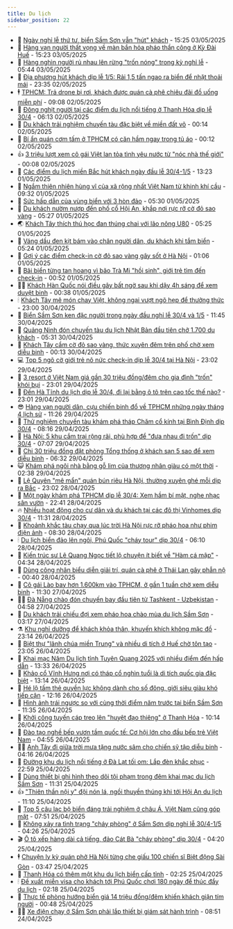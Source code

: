 ```yaml
---
title: Du lịch
sidebar_position: 22
---
```


<!-- dantri-du-lich:START -->
- 🥰 [Ngày nghỉ lễ thứ tư, biển Sầm Sơn vẫn &quot;hút&quot; khách](https://dantri.com.vn/du-lich/ngay-nghi-le-thu-tu-bien-sam-son-van-hut-khach-20250503173521865.htm) - 15:25 03/05/2025
- 🥰 [Hàng vạn người thất vọng về màn bắn hỏa pháo thần công ở Kỳ Đài Huế](https://dantri.com.vn/du-lich/hang-van-nguoi-that-vong-ve-man-ban-hoa-phao-than-cong-o-ky-dai-hue-20250503210406628.htm) - 15:23 03/05/2025
- 🐻 [Hàng nghìn người rủ nhau lên rừng &quot;trốn nóng&quot; trong kỳ nghỉ lễ](https://dantri.com.vn/du-lich/hang-nghin-nguoi-ru-nhau-len-rung-tron-nong-trong-ky-nghi-le-20250503121039298.htm) - 05:44 03/05/2025
- 🤩 [Địa phương hút khách dịp lễ 1/5: Rải 1,5 tấn ngao ra biển để nhặt thoải mái](https://dantri.com.vn/du-lich/dia-phuong-hut-khach-dip-le-15-rai-15-tan-ngao-ra-bien-de-nhat-thoai-mai-20250502232534240.htm) - 23:35 02/05/2025
- 🕴 [TPHCM: Trả drone bị rơi, khách được quán cà phê chiêu đãi đồ uống miễn phí](https://dantri.com.vn/du-lich/tphcm-tra-drone-bi-roi-khach-duoc-quan-ca-phe-chieu-dai-do-uong-mien-phi-20250502143752825.htm) - 09:08 02/05/2025
- 🤩 [Đông nghịt người tại các điểm du lịch nổi tiếng ở Thanh Hóa dịp lễ 30/4](https://dantri.com.vn/du-lich/dong-nghit-nguoi-tai-cac-diem-du-lich-noi-tieng-o-thanh-hoa-dip-le-304-20250502111641333.htm) - 06:13 02/05/2025
- 🤠 [Du khách trải nghiệm chuyến tàu đặc biệt về miền đất võ](https://dantri.com.vn/du-lich/du-khach-trai-nghiem-chuyen-tau-dac-biet-ve-mien-dat-vo-20250501174610808.htm) - 00:14 02/05/2025
- 💪 [Bí ẩn quán cơm tấm ở TPHCM có căn hầm ngay trong tủ áo](https://dantri.com.vn/du-lich/bi-an-quan-com-tam-o-tphcm-co-can-ham-ngay-trong-tu-ao-20250501061814441.htm) - 00:12 02/05/2025
- 👍 [3 triệu lượt xem cô gái Việt lan tỏa tình yêu nước từ &quot;nóc nhà thế giới&quot;](https://dantri.com.vn/du-lich/3-trieu-luot-xem-co-gai-viet-lan-toa-tinh-yeu-nuoc-tu-noc-nha-the-gioi-20250501083749983.htm) - 00:08 02/05/2025
- 🚦 [Các điểm du lịch miền Bắc hút khách ngày đầu lễ 30/4-1/5](https://dantri.com.vn/du-lich/cac-diem-du-lich-mien-bac-hut-khach-ngay-dau-le-304-15-20250501110100389.htm) - 13:23 01/05/2025
- 💪 [Ngắm thiên nhiên hùng vĩ của xã rộng nhất Việt Nam từ khinh khí cầu](https://dantri.com.vn/du-lich/ngam-thien-nhien-hung-vi-cua-xa-rong-nhat-viet-nam-tu-khinh-khi-cau-20250501140602481.htm) - 09:32 01/05/2025
- 💃 [Sức hấp dẫn của vùng biển với 3 hòn đảo](https://dantri.com.vn/du-lich/suc-hap-dan-cua-vung-bien-voi-3-hon-dao-20250501095441283.htm) - 05:30 01/05/2025
- 👺 [Du khách nườm nượp đến phố cổ Hội An, khắp nơi rực rỡ cờ đỏ sao vàng](https://dantri.com.vn/du-lich/du-khach-nuom-nuop-den-pho-co-hoi-an-khap-noi-ruc-ro-co-do-sao-vang-20250501093927147.htm) - 05:27 01/05/2025
- 🌏 [Khách Tây thích thú học đan thúng chai với lão nông U80](https://dantri.com.vn/du-lich/khach-tay-thich-thu-hoc-dan-thung-chai-voi-lao-nong-u80-20250430170239222.htm) - 05:25 01/05/2025
- 🎡 [Váng dầu đen kịt bám vào chân người dân, du khách khi tắm biển](https://dantri.com.vn/du-lich/vang-dau-den-kit-bam-vao-chan-nguoi-dan-du-khach-khi-tam-bien-20250501111700805.htm) - 05:24 01/05/2025
- 🧰 [Gợi ý các điểm check-in cờ đỏ sao vàng gây sốt ở Hà Nội](https://dantri.com.vn/du-lich/goi-y-cac-diem-check-in-co-do-sao-vang-gay-sot-o-ha-noi-20250429162754473.htm) - 01:06 01/05/2025
- 💂 [Bãi biển từng tan hoang vì bão Trà Mi &quot;hồi sinh&quot;, giới trẻ tìm đến check-in](https://dantri.com.vn/du-lich/bai-bien-tung-tan-hoang-vi-bao-tra-mi-hoi-sinh-gioi-tre-tim-den-check-in-20250430202005800.htm) - 00:52 01/05/2025
- 🧑‍🏫 [Khách Hàn Quốc nói điều gây bất ngờ sau khi dậy 4h sáng để xem duyệt binh](https://dantri.com.vn/du-lich/khach-han-quoc-noi-dieu-gay-bat-ngo-sau-khi-day-4h-sang-de-xem-duyet-binh-20250501010613863.htm) - 00:38 01/05/2025
- 🕯 [Khách Tây mê món chay Việt, không ngại vượt ngõ hẹp để thưởng thức](https://dantri.com.vn/du-lich/khach-tay-me-mon-chay-viet-khong-ngai-vuot-ngo-hep-de-thuong-thuc-20250415143435551.htm) - 23:00 30/04/2025
- 👀 [Biển Sầm Sơn ken đặc người trong ngày đầu nghỉ lễ 30/4 và 1/5](https://dantri.com.vn/du-lich/bien-sam-son-ken-dac-nguoi-trong-ngay-dau-nghi-le-304-va-15-20250430182301705.htm) - 11:45 30/04/2025
- 🎉 [Quảng Ninh đón chuyến tàu du lịch Nhật Bản đầu tiên chở 1.700 du khách](https://dantri.com.vn/du-lich/quang-ninh-don-chuyen-tau-du-lich-nhat-ban-dau-tien-cho-1700-du-khach-20250430110237643.htm) - 05:31 30/04/2025
- 🌊 [Khách Tây cầm cờ đỏ sao vàng, thức xuyên đêm trên phố chờ xem diễu binh](https://dantri.com.vn/du-lich/khach-tay-cam-co-do-sao-vang-thuc-xuyen-dem-tren-pho-cho-xem-dieu-binh-20250430065645981.htm) - 00:13 30/04/2025
- 💻 [Top 5 ngõ cờ giới trẻ nô nức check-in dịp lễ 30/4 tại Hà Nội](https://dantri.com.vn/du-lich/top-5-ngo-co-gioi-tre-no-nuc-check-in-dip-le-304-tai-ha-noi-20250428173809769.htm) - 23:02 29/04/2025
- 💪 [3 resort ở Việt Nam giá gần 30 triệu đồng/đêm cho gia đình &quot;trốn&quot; khói bụi](https://dantri.com.vn/du-lich/3-resort-o-viet-nam-gia-gan-30-trieu-dongdem-cho-gia-dinh-tron-khoi-bui-20250428211036450.htm) - 23:01 29/04/2025
- 👺 [Đến Hà Tĩnh du lịch dịp lễ 30/4, đi lại bằng ô tô trên cao tốc thế nào?](https://dantri.com.vn/du-lich/den-ha-tinh-du-lich-dip-le-304-di-lai-bang-o-to-tren-cao-toc-the-nao-20250428101712754.htm) - 23:01 29/04/2025
- 😎 [Hàng vạn người dân, cựu chiến binh đổ về TPHCM những ngày tháng 4 lịch sử](https://dantri.com.vn/du-lich/hang-van-nguoi-dan-cuu-chien-binh-do-ve-tphcm-nhung-ngay-thang-4-lich-su-20250429142027076.htm) - 11:26 29/04/2025
- 🌋 [Thử nghiệm chuyến tàu khám phá tháp Chăm cổ kính tại Bình Định dịp 30/4](https://dantri.com.vn/du-lich/thu-nghiem-chuyen-tau-kham-pha-thap-cham-co-kinh-tai-binh-dinh-dip-304-20250429104754341.htm) - 08:16 29/04/2025
- 🌝 [Hà Nội: 5 khu cắm trại rộng rãi, phù hợp để &quot;đưa nhau đi trốn&quot; dịp 30/4](https://dantri.com.vn/du-lich/ha-noi-5-khu-cam-trai-rong-rai-phu-hop-de-dua-nhau-di-tron-dip-304-20250415160037935.htm) - 07:07 29/04/2025
- 🧠 [Chi 30 triệu đồng đặt phòng Tổng thống ở khách sạn 5 sao để xem diễu binh](https://dantri.com.vn/du-lich/chi-30-trieu-dong-dat-phong-tong-thong-o-khach-san-5-sao-de-xem-dieu-binh-20250429121401905.htm) - 06:32 29/04/2025
- 😺 [Khám phá ngôi nhà bằng gỗ lim của thương nhân giàu có một thời](https://dantri.com.vn/du-lich/kham-pha-ngoi-nha-bang-go-lim-cua-thuong-nhan-giau-co-mot-thoi-20250428094049458.htm) - 02:38 29/04/2025
- 💂 [Lệ Quyên &quot;mê mẩn&quot; quán bún riêu Hà Nội, thường xuyên ghé mỗi dịp ra Bắc](https://dantri.com.vn/du-lich/le-quyen-me-man-quan-bun-rieu-ha-noi-thuong-xuyen-ghe-moi-dip-ra-bac-20250426103643984.htm) - 23:02 28/04/2025
- 🌮 [Một ngày khám phá TPHCM dịp lễ 30/4: Xem hầm bí mật, nghe nhạc sân vườn](https://dantri.com.vn/du-lich/mot-ngay-kham-pha-tphcm-dip-le-304-xem-ham-bi-mat-nghe-nhac-san-vuon-20250426203447036.htm) - 22:41 28/04/2025
- 🔥 [Nhiều hoạt động cho cư dân và du khách tại các đô thị Vinhomes dịp 30/4](https://dantri.com.vn/du-lich/nhieu-hoat-dong-cho-cu-dan-va-du-khach-tai-cac-do-thi-vinhomes-dip-304-20250428182423087.htm) - 11:31 28/04/2025
- 🦏 [Khoảnh khắc tàu chạy qua lúc trời Hà Nội rực rỡ pháo hoa như phim điện ảnh](https://dantri.com.vn/du-lich/khoanh-khac-tau-chay-qua-luc-troi-ha-noi-ruc-ro-phao-hoa-nhu-phim-dien-anh-20250428152028936.htm) - 08:30 28/04/2025
- 🕯 [Du lịch biển đảo lên ngôi, Phú Quốc &quot;cháy tour&quot; dịp 30/4](https://dantri.com.vn/du-lich/du-lich-bien-dao-len-ngoi-phu-quoc-chay-tour-dip-304-20250423164851092.htm) - 06:10 28/04/2025
- 🐻 [Kiến trúc sư Lê Quang Ngọc tiết lộ chuyện ít biết về &quot;Hàm cá mập&quot;](https://dantri.com.vn/du-lich/kien-truc-su-le-quang-ngoc-tiet-lo-chuyen-it-biet-ve-ham-ca-map-20250428102632745.htm) - 04:34 28/04/2025
- 🥸 [Dùng công nhân biểu diễn giải trí, quán cà phê ở Thái Lan gây phẫn nộ](https://dantri.com.vn/du-lich/dung-cong-nhan-bieu-dien-giai-tri-quan-ca-phe-o-thai-lan-gay-phan-no-20250427163646914.htm) - 00:40 28/04/2025
- 💂 [Cô gái Lào bay hơn 1.600km vào TPHCM, ở gần 1 tuần chờ xem diễu binh](https://dantri.com.vn/du-lich/co-gai-lao-bay-hon-1600km-vao-tphcm-o-gan-1-tuan-cho-xem-dieu-binh-20250427125144180.htm) - 11:30 27/04/2025
- 🧑‍💻 [Đà Nẵng chào đón chuyến bay đầu tiên từ Tashkent - Uzbekistan](https://dantri.com.vn/du-lich/da-nang-chao-don-chuyen-bay-dau-tien-tu-tashkent-uzbekistan-20250427104712232.htm) - 04:58 27/04/2025
- 💪 [Du khách trải chiếu đợi xem pháo hoa chào mùa du lịch Sầm Sơn](https://dantri.com.vn/du-lich/du-khach-trai-chieu-doi-xem-phao-hoa-chao-mua-du-lich-sam-son-20250426223902350.htm) - 03:17 27/04/2025
- ⚗️ [Khu nghỉ dưỡng để khách khỏa thân, khuyến khích không mặc đồ](https://dantri.com.vn/du-lich/khu-nghi-duong-de-khach-khoa-than-khuyen-khich-khong-mac-do-20250426231139670.htm) - 23:14 26/04/2025
- 🌁 [Biệt thự &quot;lãnh chúa miền Trung&quot; và nhiều di tích ở Huế chờ tôn tạo](https://dantri.com.vn/du-lich/biet-thu-lanh-chua-mien-trung-va-nhieu-di-tich-o-hue-cho-ton-tao-20250426143524282.htm) - 23:05 26/04/2025
- 🧰 [Khai mạc Năm Du lịch tỉnh Tuyên Quang 2025 với nhiều điểm đến hấp dẫn](https://dantri.com.vn/du-lich/khai-mac-nam-du-lich-tinh-tuyen-quang-2025-voi-nhieu-diem-den-hap-dan-20250426113836648.htm) - 13:33 26/04/2025
- 🧰 [Khảo cổ Vĩnh Hưng nơi có tháp cổ nghìn tuổi là di tích quốc gia đặc biệt](https://dantri.com.vn/du-lich/khao-co-vinh-hung-noi-co-thap-co-nghin-tuoi-la-di-tich-quoc-gia-dac-biet-20250426081836499.htm) - 13:14 26/04/2025
- 🎉 [Hé lộ tấm thẻ quyền lực không dành cho số đông, giới siêu giàu khó tiếp cận](https://dantri.com.vn/du-lich/he-lo-tam-the-quyen-luc-khong-danh-cho-so-dong-gioi-sieu-giau-kho-tiep-can-20250426183559752.htm) - 12:16 26/04/2025
- 🤩 [Hình ảnh trái ngược so với cùng thời điểm năm trước tại biển Sầm Sơn](https://dantri.com.vn/du-lich/hinh-anh-trai-nguoc-so-voi-cung-thoi-diem-nam-truoc-tai-bien-sam-son-20250426175112632.htm) - 11:35 26/04/2025
- 👺 [Khởi công tuyến cáp treo lên &quot;huyệt đạo thiêng&quot; ở Thanh Hóa](https://dantri.com.vn/du-lich/khoi-cong-tuyen-cap-treo-len-huyet-dao-thieng-o-thanh-hoa-20250426164352520.htm) - 10:14 26/04/2025
- 🧠 [Đào tạo nghề bếp vươn tầm quốc tế: Cơ hội lớn cho đầu bếp trẻ Việt Nam](https://dantri.com.vn/du-lich/dao-tao-nghe-bep-vuon-tam-quoc-te-co-hoi-lon-cho-dau-bep-tre-viet-nam-20250425133951088.htm) - 04:55 26/04/2025
- 👨‍🏫 [Anh Tây đi giữa trời mưa tặng nước sâm cho chiến sỹ tập diễu binh](https://dantri.com.vn/du-lich/anh-tay-di-giua-troi-mua-tang-nuoc-sam-cho-chien-sy-tap-dieu-binh-20250426105756065.htm) - 04:16 26/04/2025
- 🦅 [Đường khu du lịch nổi tiếng ở Đà Lạt tối om: Lắp đèn khắc phục](https://dantri.com.vn/du-lich/duong-khu-du-lich-noi-tieng-o-da-lat-toi-om-lap-den-khac-phuc-20250425111453463.htm) - 22:59 25/04/2025
- 🌊 [Dùng thiết bị ghi hình theo dõi tội phạm trong đêm khai mạc du lịch Sầm Sơn](https://dantri.com.vn/du-lich/dung-thiet-bi-ghi-hinh-theo-doi-toi-pham-trong-dem-khai-mac-du-lich-sam-son-20250425134510949.htm) - 11:31 25/04/2025
- 👍 [&quot;Thiên thần nội y&quot; đội nón lá, ngồi thuyền thúng khi tới Hội An du lịch](https://dantri.com.vn/du-lich/thien-than-noi-y-doi-non-la-ngoi-thuyen-thung-khi-toi-hoi-an-du-lich-20250425160843454.htm) - 11:10 25/04/2025
- 🫶 [Top 5 câu lạc bộ biển đáng trải nghiệm ở châu Á, Việt Nam cũng góp mặt](https://dantri.com.vn/du-lich/top-5-cau-lac-bo-bien-dang-trai-nghiem-o-chau-a-viet-nam-cung-gop-mat-20250425144515781.htm) - 07:51 25/04/2025
- 💯 [Không xảy ra tình trạng &quot;cháy phòng&quot; ở Sầm Sơn dịp nghỉ lễ 30/4-1/5](https://dantri.com.vn/du-lich/khong-xay-ra-tinh-trang-chay-phong-o-sam-son-dip-nghi-le-304-15-20250425104516340.htm) - 04:26 25/04/2025
- 🎬 [Ô tô xếp hàng dài cả tiếng, đảo Cát Bà &quot;cháy phòng&quot; dịp 30/4](https://dantri.com.vn/du-lich/o-to-xep-hang-dai-ca-tieng-dao-cat-ba-chay-phong-dip-304-20250425105940070.htm) - 04:20 25/04/2025
- 🕴 [Chuyện ly kỳ quán phở Hà Nội từng che giấu 100 chiến sĩ Biệt động Sài Gòn](https://dantri.com.vn/du-lich/chuyen-ly-ky-quan-pho-ha-noi-tung-che-giau-100-chien-si-biet-dong-sai-gon-20250424104647901.htm) - 03:47 25/04/2025
- 🦅 [Thanh Hóa có thêm một khu du lịch biển cấp tỉnh](https://dantri.com.vn/du-lich/thanh-hoa-co-them-mot-khu-du-lich-bien-cap-tinh-20250425082034040.htm) - 02:25 25/04/2025
- 🕯 [Đề xuất miễn visa cho khách tới Phú Quốc chơi 180 ngày để thúc đẩy du lịch](https://dantri.com.vn/du-lich/de-xuat-mien-visa-cho-khach-toi-phu-quoc-choi-180-ngay-de-thuc-day-du-lich-20250424214659013.htm) - 02:18 25/04/2025
- 🥸 [Thực tế phòng hướng biển giá 14 triệu đồng/đêm khiến khách giận tím người](https://dantri.com.vn/du-lich/thuc-te-phong-huong-bien-gia-14-trieu-dongdem-khien-khach-gian-tim-nguoi-20250424215457673.htm) - 00:48 25/04/2025
- 👨‍🏫 [Xe điện chạy ở Sầm Sơn phải lắp thiết bị giám sát hành trình](https://dantri.com.vn/du-lich/xe-dien-chay-o-sam-son-phai-lap-thiet-bi-giam-sat-hanh-trinh-20250424145757497.htm) - 08:51 24/04/2025<!-- dantri-du-lich:END -->
